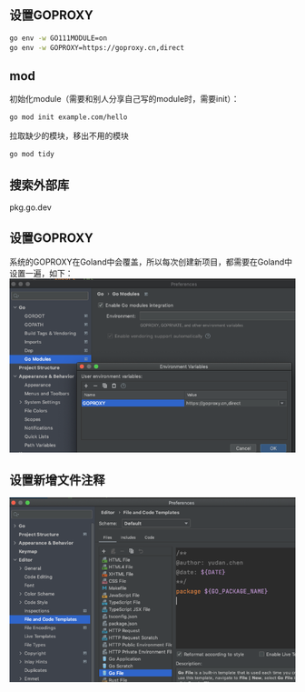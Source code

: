 ## 设置GOPROXY

```bash
go env -w GO111MODULE=on
go env -w GOPROXY=https://goproxy.cn,direct
```

## mod

初始化module（需要和别人分享自己写的module时，需要init）：
```bash
go mod init example.com/hello
```

拉取缺少的模块，移出不用的模块
```bash
go mod tidy
```

## 搜索外部库

pkg.go.dev

## 设置GOPROXY

系统的GOPROXY在Goland中会覆盖，所以每次创建新项目，都需要在Goland中设置一遍，如下：
![设置代理](https://github.com/cc3213252/go-examples/raw/master/img/set-proxy.png)

## 设置新增文件注释

![设置注释](https://github.com/cc3213252/go-examples/raw/master/img/set-comment.png)
